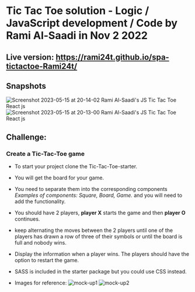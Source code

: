 # Tic Tac Toe solution - Logic / JavaScript development / Code by Rami Al-Saadi in Nov 2 2022

## Live version: https://rami24t.github.io/spa-tictactoe-Rami24t/

## Snapshots

![Screenshot 2023-05-15 at 20-14-02 Rami Al-Saadi's JS Tic Tac Toe React js](https://github.com/Rami24t/js-React-TicTacToe-Rami/assets/103028944/a6947145-cdc1-49fa-8711-a2c4b5822467)
![Screenshot 2023-05-15 at 20-13-00 Rami Al-Saadi's JS Tic Tac Toe React js](https://github.com/Rami24t/js-React-TicTacToe-Rami/assets/103028944/7b4bc6b3-eb94-4e78-8870-f8d8beee67e0)


## Challenge:

### Create a Tic-Tac-Toe game

- To start your project clone the Tic-Tac-Toe-starter.
- You will get the board for your game.
- You need to separate them into the corresponding components _Examples of components: Square, Board, Game._ and you will need to add the functionality.
- You should have 2 players, **player X** starts the game and then **player O** continues.
- keep alternating the moves between the 2 players until one of the players has drawn a row of three of their symbols or until the board is full and nobody wins.
- Display the information when a player wins. The players should have the option to restart the game.

-   SASS is included in the starter package but you could use CSS instead.

-   Images for reference:
    ![mock-up1](mock-up1.png)
    ![mock-up2](mock-up2.png)
